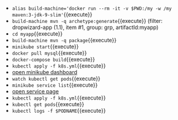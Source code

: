 
* `alias build-machine='docker run --rm -it -v $PWD:/my -w /my maven:3-jdk-9-slim'`{{execute}}
* `build-machine mvn -q archetype:generate`{{execute}} (filter: dropwizard-app (1.1), item #1, group: grp, artifactId:myapp)
* `cd myapp`{{execute}}
* `build-machine mvn -q package`{{execute}}
* `minikube start`{{execute}}
* `docker pull mysql`{{execute}}
* `docker-compose build`{{execute}}
* `kubectl apply -f k8s.yml`{{execute}}
* [open minikube dashboard](https://[[HOST_SUBDOMAIN]]-30000-[[KATACODA_HOST]].environments.katacoda.com/)
* `watch kubectl get pods`{{execute}}
* `minikube service list`{{execute}}
* [open service page](https://[[HOST_SUBDOMAIN]]-[[KATACODA_HOST]].environments.katacoda.com/)
* `kubectl apply -f k8s.yml`{{execute}}
* `kubectl get pods`{{execute}}
* `kubectl logs -f $PODNAME`{{execute}}
